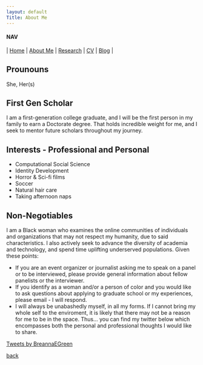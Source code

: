 ```yaml
---
layout: default
Title: About Me
---
```

#### NAV

| [Home](./index.html) | [About Me](./about.html) | [Research](./research.html) | [CV](./cv.html)  | [Blog](./blog.html) | 


## Prounouns

She, Her(s)

## First Gen Scholar

I am a first-generation college graduate, and I will be the first person in my family to earn a Doctorate degree. That holds incredible weight for me, and I seek to mentor future scholars throughout my journey.


## Interests - Professional and Personal

* Computational Social Science
* Identity Development
* Horror & Sci-fi films
* Soccer
* Natural hair care
* Taking afternoon naps


## Non-Negotiables

I am a Black woman who examines the online communities of individuals and organizations that may not respect my humanity, due to said characteristics. I also actively seek to advance the diversity of academia and technology, and spend time uplifting underserved populations. Given these points:

* If you are an event organizer or journalist asking me to speak on a panel or to be interviewed, please provide general information about fellow panelists or the interviewer.
* If you identify as a woman and/or a person of color and you would like to ask questions about applying to graduate school or my experiences, please email - I will respond.
* I will always be unabashedly myself, in all my forms. If I cannot bring my whole self to the enviroment, it is likely that there may not be a reason for me to be in the space. Thus... you can find my twitter below which encompasses both the personal and professional thoughts I would like to share.

<a class="twitter-timeline" href="https://twitter.com/BreannaEGreen?ref_src=twsrc%5Etfw">Tweets by BreannaEGreen</a> <script async src="https://platform.twitter.com/widgets.js" charset="utf-8"></script>











[back](./)

